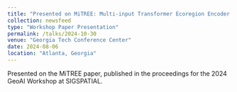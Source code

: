 ```yaml
---
title: "Presented on MiTREE: Multi-input Transformer Ecoregion Encoder for Species Distribution Modeling"
collection: newsfeed
type: "Workshop Paper Presentation"
permalink: /talks/2024-10-30
venue: "Georgia Tech Conference Center"
date: 2024-08-06
location: "Atlanta, Georgia"
---
```


Presented on the MiTREE paper, published in the proceedings for the 2024 GeoAI Workshop at SIGSPATIAL.
